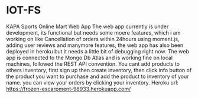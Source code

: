 # IOT-FS
KAPA Sports Online Mart Web App
The web app currently is under development, its functional but needs some moere features, which i am working on like Cancellation of orders within 24hours using moment.js, adding user reviews and manymore features, the web app has also been deployed in heroku but it needs a little bit of debugging right now.
The web app is connected to the Mongo Db Atlas and is working fine on local machines, followed the REST API convention.
You cant add products to others inventory, first sign up then create inventory, then click info button of the product you want to purchase and add the product to inventory of your name.
you can view your orders by clicking your inventory.
Heroku url: https://frozen-escarpment-98933.herokuapp.com/

